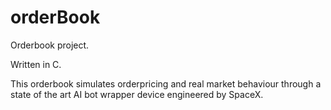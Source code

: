 # orderBook
Orderbook project.

Written in C.

This orderbook simulates orderpricing and real market behaviour through a state of the art AI bot wrapper device engineered by SpaceX.


